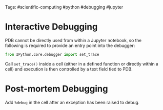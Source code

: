 Tags: #scientific-computing #python #debugging #jupyter 

# Interactive Debugging
PDB cannot be directly used from within a Jupyter notebook, so the following is required to provide an entry point into the debugger:
```python
from IPython.core.debugger import set_trace
```

Call `set_trace()` inside a cell (either in a defined function or directly within a cell) and execution is then controlled by a text field tied to PDB.

# Post-mortem Debugging
Add `%debug` in the cell after an exception has been raised to debug.